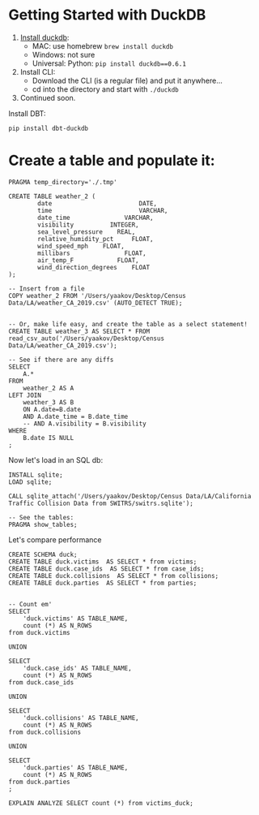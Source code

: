 # Getting Started with DuckDB
1. [Install duckdb](https://duckdb.org/docs/installation):
	- MAC: use homebrew `brew install duckdb`
	- Windows: not sure
	- Universal: Python: `pip install duckdb==0.6.1`
2. Install CLI:
	- Download the CLI (is a regular file) and put it anywhere...
	- cd into the directory and start with `./duckdb`
3. Continued soon.

Install DBT:
```
pip install dbt-duckdb
```

# Create a table and populate it:
```
PRAGMA temp_directory='./.tmp'

CREATE TABLE weather_2 (
		date				  		DATE,
		time				  		VARCHAR,
		date_time		  		VARCHAR,
		visibility	  		INTEGER,
		sea_level_pressure	  REAL,
		relative_humidity_pct	  FLOAT,
		wind_speed_mph	  FLOAT,
		millibars  				FLOAT,
		air_temp_F			  FLOAT,
		wind_direction_degrees	  FLOAT
);

-- Insert from a file
COPY weather_2 FROM '/Users/yaakov/Desktop/Census Data/LA/weather_CA_2019.csv' (AUTO_DETECT TRUE);


-- Or, make life easy, and create the table as a select statement!
CREATE TABLE weather_3 AS SELECT * FROM read_csv_auto('/Users/yaakov/Desktop/Census Data/LA/weather_CA_2019.csv');

-- See if there are any diffs
SELECT
	A.*
FROM
	weather_2 AS A
LEFT JOIN
	weather_3 AS B
	ON A.date=B.date
	AND A.date_time = B.date_time
	-- AND A.visibility = B.visibility
WHERE
	B.date IS NULL
;
```
Now let's load in an SQL db:
```
INSTALL sqlite;
LOAD sqlite;

CALL sqlite_attach('/Users/yaakov/Desktop/Census Data/LA/California Traffic Collision Data from SWITRS/switrs.sqlite');

-- See the tables:
PRAGMA show_tables;
```

Let's compare performance
```
CREATE SCHEMA duck;
CREATE TABLE duck.victims  AS SELECT * from victims;
CREATE TABLE duck.case_ids  AS SELECT * from case_ids;
CREATE TABLE duck.collisions  AS SELECT * from collisions;
CREATE TABLE duck.parties  AS SELECT * from parties;


-- Count em'
SELECT
	'duck.victims' AS TABLE_NAME,
	count (*) AS N_ROWS
from duck.victims

UNION

SELECT
	'duck.case_ids' AS TABLE_NAME,
	count (*) AS N_ROWS
from duck.case_ids

UNION

SELECT
	'duck.collisions' AS TABLE_NAME,
	count (*) AS N_ROWS
from duck.collisions

UNION

SELECT
	'duck.parties' AS TABLE_NAME,
	count (*) AS N_ROWS
from duck.parties
;

EXPLAIN ANALYZE SELECT count (*) from victims_duck;


 ```
